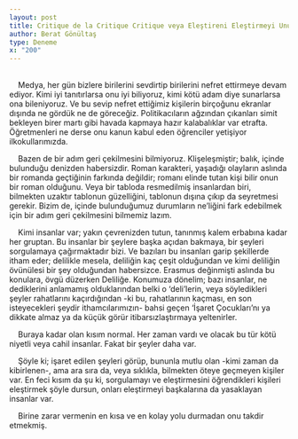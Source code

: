 ```yaml
---
layout: post
title: Critique de la Critique Critique veya Eleştireni Eleştirmeyi Unutmamak
author: Berat Gönültaş
type: Deneme
x: "200"
---
```

<br/>
&nbsp;&nbsp;&nbsp;&nbsp;Medya, her gün bizlere birilerini sevdirtip birilerini nefret ettirmeye devam ediyor. Kimi iyi tanıtırlarsa onu iyi biliyoruz, kimi kötü adam diye sunarlarsa ona bileniyoruz. Ve bu sevip nefret ettiğimiz kişilerin birçoğunu ekranlar dışında ne gördük ne de göreceğiz. Politikacıların ağzından çıkanları simit bekleyen birer martı gibi havada kapmaya hazır kalabalıklar var etrafta. Öğretmenleri ne derse onu kanun kabul eden öğrenciler yetişiyor ilkokullarımızda.

&nbsp;&nbsp;&nbsp;&nbsp;Bazen de bir adım geri çekilmesini bilmiyoruz. Klişeleşmiştir; balık, içinde bulunduğu denizden habersizdir. Roman karakteri, yaşadığı olayların aslında bir romanda geçtiğinin farkında değildir; romanı elinde tutan kişi bilir onun bir roman olduğunu. Veya bir tabloda resmedilmiş insanlardan biri, bilmekten uzaktır tablonun güzelliğini, tablonun dışına çıkıp da seyretmesi gerekir. Bizim de, içinde bulunduğumuz durumların ne’liğini fark edebilmek için bir adım geri çekilmesini bilmemiz lazım.

&nbsp;&nbsp;&nbsp;&nbsp;Kimi insanlar var; yakın çevrenizden tutun, tanınmış kalem erbabına kadar her gruptan. Bu insanlar bir şeylere başka açıdan bakmaya, bir şeyleri sorgulamaya çağırmaktadır bizi. Ve bazıları bu insanları garip şekillerde itham eder; delilikle mesela, deliliğin kaç çeşit olduğundan ve kimi deliliğin övünülesi bir şey olduğundan habersizce. Erasmus değinmişti aslında bu konulara, övgü düzerken Deliliğe. Konumuza dönelim; bazı insanlar, ne dediklerini anlamamış olduklarından belki o ‘deli’lerin, veya söyledikleri şeyler rahatlarını kaçırdığından -ki bu, rahatlarının kaçması, en son isteyecekleri şeydir ithamcılarımızın- bahsi geçen ‘İşaret Çocukları’nı ya dikkate almaz ya da küçük görür itibarsızlaştırmaya yeltenirler.

&nbsp;&nbsp;&nbsp;&nbsp;Buraya kadar olan kısım normal. Her zaman vardı ve olacak bu tür kötü niyetli veya cahil insanlar. Fakat bir şeyler daha var.

&nbsp;&nbsp;&nbsp;&nbsp;Şöyle ki; işaret edilen şeyleri görüp, bununla mutlu olan -kimi zaman da kibirlenen-,  ama ara sıra da, veya sıklıkla, bilmekten öteye geçmeyen kişiler var. En feci kısım da şu ki, sorgulamayı ve eleştirmesini öğrendikleri kişileri eleştirmek şöyle dursun, onları eleştirmeyi başkalarına da yasaklayan insanlar var.

&nbsp;&nbsp;&nbsp;&nbsp;Birine zarar vermenin en kısa ve en kolay yolu durmadan onu takdir etmekmiş.

